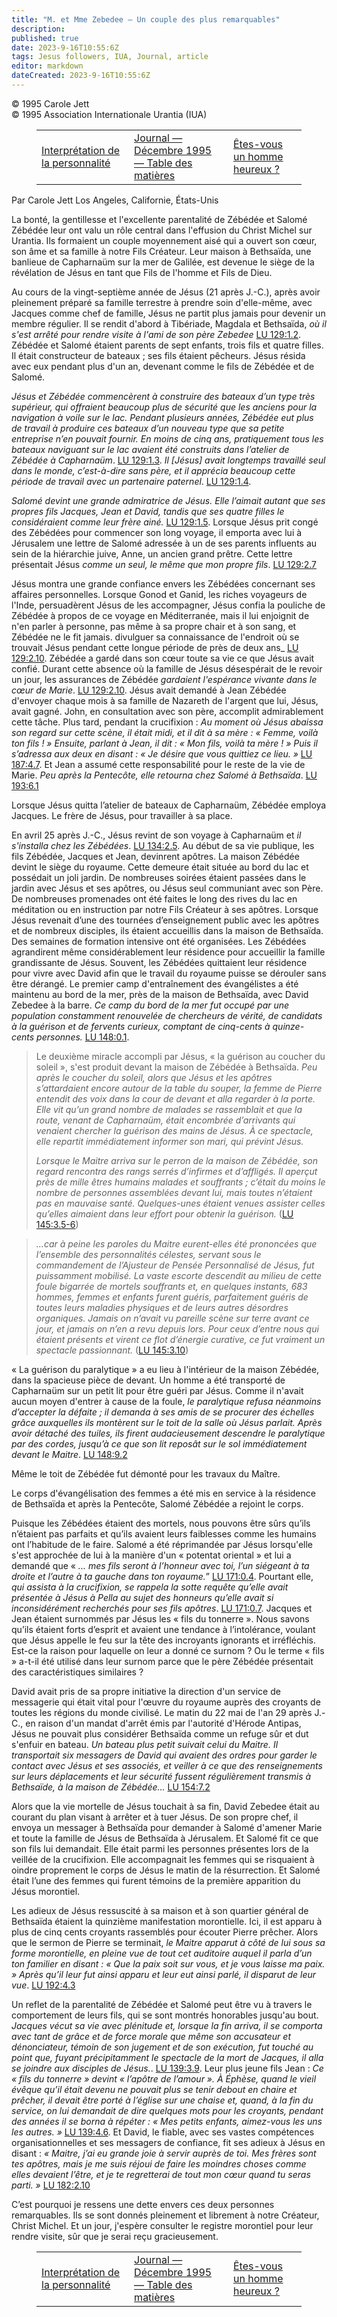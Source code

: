 ```yaml
---
title: "M. et Mme Zebedee – Un couple des plus remarquables"
description: 
published: true
date: 2023-9-16T10:55:6Z
tags: Jesus followers, IUA, Journal, article
editor: markdown
dateCreated: 2023-9-16T10:55:6Z
---
```


<p class="v-card v-sheet theme--light grey lighten-3 px-2">© 1995 Carole Jett<br>© 1995 Association Internationale Urantia (IUA)</p>
<figure class="table chapter-navigator">
  <table>
    <tbody>
      <tr>
        <td>
        <a href="/fr/article/George_Horton_Foster/Interpretation_Of_Personality">
          <span class="mdi mdi-arrow-left-drop-circle"></span><span class="pl-2">Interprétation de la personnalité</span>
        </a>
        </td>
        <td>
        <a href="/fr/index/articles_iua_journal#journal-décembre-1995">
          <span class="mdi mdi-book-open-variant"></span><span class="pl-2">Journal — Décembre 1995 — Table des matières</span>
        </a>
        </td>
        <td>
        <a href="/fr/article/Seppo_Niskanen/Are_You_a_Happy_Man">
          <span class="pr-2">Êtes-vous un homme heureux ?</span><span class="mdi mdi-arrow-right-drop-circle"></span>
        </a>
        </td>
      </tr>
    </tbody>
  </table>
</figure>


Par Carole Jett
Los Angeles, Californie, États-Unis

La bonté, la gentillesse et l'excellente parentalité de Zébédée et Salomé Zébédée leur ont valu un rôle central dans l'effusion du Christ Michel sur Urantia. Ils formaient un couple moyennement aisé qui a ouvert son cœur, son âme et sa famille à notre Fils Créateur. Leur maison à Bethsaïda, une banlieue de Capharnaüm sur la mer de Galilée, est devenue le siège de la révélation de Jésus en tant que Fils de l'homme et Fils de Dieu.

Au cours de la vingt-septième année de Jésus (21 après J.-C.), après avoir pleinement préparé sa famille terrestre à prendre soin d'elle-même, avec Jacques comme chef de famille, Jésus ne partit plus jamais pour devenir un membre régulier. Il se rendit d'abord à Tibériade, Magdala et Bethsaïda, _où il s'est arrêté pour rendre visite à l'ami de son père Zebedee_ [LU 129:1.2](/fr/The_Urantia_Book/129#p1_2). Zébédée et Salomé étaient parents de sept enfants, trois fils et quatre filles. Il était constructeur de bateaux ; ses fils étaient pêcheurs. Jésus résida avec eux pendant plus d'un an, devenant comme le fils de Zébédée et de Salomé.

_Jésus et Zébédée commencèrent à construire des bateaux d’un type très supérieur, qui offraient beaucoup plus de sécurité que les anciens pour la navigation à voile sur le lac. Pendant plusieurs années, Zébédée eut plus de travail à produire ces bateaux d’un nouveau type que sa petite entreprise n’en pouvait fournir. En moins de cinq ans, pratiquement tous les bateaux naviguant sur le lac avaient été construits dans l’atelier de Zébédée à Capharnaüm_. [LU 129:1.3](/fr/The_Urantia_Book/129#p1_3). _Il [Jésus] avait longtemps travaillé seul dans le monde, c’est-à-dire sans père, et il apprécia beaucoup cette période de travail avec un partenaire paternel_. [LU 129:1.4](/fr/The_Urantia_Book/129#p1_4).

_Salomé devint une grande admiratrice de Jésus. Elle l’aimait autant que ses propres fils Jacques, Jean et David, tandis que ses quatre filles le considéraient comme leur frère ainé._ [LU 129:1.5](/fr/The_Urantia_Book/129#p1_5). Lorsque Jésus prit congé des Zébédées pour commencer son long voyage, il emporta avec lui à Jérusalem une lettre de Salomé adressée à un de ses parents influents au sein de la hiérarchie juive, Anne, un ancien grand prêtre. Cette lettre présentait Jésus _comme un seul, le même que mon propre fils_. [LU 129:2.7](/fr/The_Urantia_Book/129#p2_7)

Jésus montra une grande confiance envers les Zébédées concernant ses affaires personnelles. Lorsque Gonod et Ganid, les riches voyageurs de l'Inde, persuadèrent Jésus de les accompagner, Jésus confia la pouliche de Zébédée à propos de ce voyage en Méditerranée, mais il lui enjoignit de n'en parler à personne, pas même à sa propre chair et à son sang, et Zébédée ne le fit jamais. divulguer sa connaissance de l'endroit où se trouvait Jésus pendant cette longue période de près de deux ans_ [LU 129:2.10](/fr/The_Urantia_Book/129#p2_10). Zébédée a gardé dans son cœur toute sa vie ce que Jésus avait confié. Durant cette absence où la famille de Jésus désespérait de le revoir un jour, les assurances de Zébédée _gardaient l'espérance vivante dans le cœur de Marie_. [LU 129:2.10](/fr/The_Urantia_Book/129#p2_10). Jésus avait demandé à Jean Zébédée d'envoyer chaque mois à sa famille de Nazareth de l'argent que lui, Jésus, avait gagné. John, en consultation avec son père, accomplit admirablement cette tâche. Plus tard, pendant la crucifixion : _Au moment où Jésus abaissa son regard sur cette scène, il était midi, et il dit à sa mère : « Femme, voilà ton fils ! » Ensuite, parlant à Jean, il dit : « Mon fils, voilà ta mère ! » Puis il s’adressa aux deux en disant : « Je désire que vous quittiez ce lieu. »_ [LU 187:4.7](/fr/The_Urantia_Book/187#p4_7). Et Jean a assumé cette responsabilité pour le reste de la vie de Marie. _Peu après la Pentecôte, elle retourna chez Salomé à Bethsaïda_. [LU 193:6.1](/fr/The_Urantia_Book/193#p6_1)

Lorsque Jésus quitta l’atelier de bateaux de Capharnaüm, Zébédée employa Jacques. Le frère de Jésus, pour travailler à sa place.

En avril 25 après J.-C., Jésus revint de son voyage à Capharnaüm et _il s'installa chez les Zébédées_. [LU 134:2.5](/fr/The_Urantia_Book/134#p2_5). Au début de sa vie publique, les fils Zébédée, Jacques et Jean, devinrent apôtres. La maison Zébédée devint le siège du royaume. Cette demeure était située au bord du lac et possédait un joli jardin. De nombreuses soirées étaient passées dans le jardin avec Jésus et ses apôtres, ou Jésus seul communiant avec son Père. De nombreuses promenades ont été faites le long des rives du lac en méditation ou en instruction par notre Fils Créateur à ses apôtres. Lorsque Jésus revenait d’une des tournées d’enseignement public avec les apôtres et de nombreux disciples, ils étaient accueillis dans la maison de Bethsaïda. Des semaines de formation intensive ont été organisées. Les Zébédées agrandirent même considérablement leur résidence pour accueillir la famille grandissante de Jésus. Souvent, les Zébédées quittaient leur résidence pour vivre avec David afin que le travail du royaume puisse se dérouler sans être dérangé. Le premier camp d'entraînement des évangélistes a été maintenu au bord de la mer, près de la maison de Bethsaïda, avec David Zebedee à la barre. _Ce camp du bord de la mer fut occupé par une population constamment renouvelée de chercheurs de vérité, de candidats à la guérison et de fervents curieux, comptant de cinq-cents à quinze-cents personnes._ [LU 148:0.1](/fr/The_Urantia_Book/148#p0_1).

> Le deuxième miracle accompli par Jésus, « la guérison au coucher du soleil », s'est produit devant la maison de Zébédée à Bethsaïda. _Peu après le coucher du soleil, alors que Jésus et les apôtres s’attardaient encore autour de la table du souper, la femme de Pierre entendit des voix dans la cour de devant et alla regarder à la porte. Elle vit qu’un grand nombre de malades se rassemblait et que la route, venant de Capharnaüm, était encombrée d’arrivants qui venaient chercher la guérison des mains de Jésus. À ce spectacle, elle repartit immédiatement informer son mari, qui prévint Jésus._
> 
> _Lorsque le Maitre arriva sur le perron de la maison de Zébédée, son regard rencontra des rangs serrés d’infirmes et d’affligés. Il aperçut près de mille êtres humains malades et souffrants ; c’était du moins le nombre de personnes assemblées devant lui, mais toutes n’étaient pas en mauvaise santé. Quelques-unes étaient venues assister celles qu’elles aimaient dans leur effort pour obtenir la guérison._ ([LU 145:3.5-6](/fr/The_Urantia_Book/145#p3_5))

> _...car à peine les paroles du Maitre eurent-elles été prononcées que l’ensemble des personnalités célestes, servant sous le commandement de l’Ajusteur de Pensée Personnalisé de Jésus, fut puissamment mobilisé. La vaste escorte descendit au milieu de cette foule bigarrée de mortels souffrants et, en quelques instants, 683 hommes, femmes et enfants furent guéris, parfaitement guéris de toutes leurs maladies physiques et de leurs autres désordres organiques. Jamais on n’avait vu pareille scène sur terre avant ce jour, et jamais on n’en a revu depuis lors. Pour ceux d’entre nous qui étaient présents et virent ce flot d’énergie curative, ce fut vraiment un spectacle passionnant._ ([LU 145:3.10](/fr/The_Urantia_Book/145#p3_10))

« La guérison du paralytique » a eu lieu à l'intérieur de la maison Zébédée, dans la spacieuse pièce de devant. Un homme a été transporté de Capharnaüm sur un petit lit pour être guéri par Jésus. Comme il n'avait aucun moyen d'entrer à cause de la foule, _le paralytique refusa néanmoins d’accepter la défaite ; il demanda à ses amis de se procurer des échelles grâce auxquelles ils montèrent sur le toit de la salle où Jésus parlait. Après avoir détaché des tuiles, ils firent audacieusement descendre le paralytique par des cordes, jusqu’à ce que son lit reposât sur le sol immédiatement devant le Maitre_. [LU 148:9.2](/fr/The_Urantia_Book/148#p9_2)

Même le toit de Zébédée fut démonté pour les travaux du Maître.

Le corps d'évangélisation des femmes a été mis en service à la résidence de Bethsaïda et après la Pentecôte, Salomé Zébédée a rejoint le corps.

Puisque les Zébédées étaient des mortels, nous pouvons être sûrs qu’ils n’étaient pas parfaits et qu’ils avaient leurs faiblesses comme les humains ont l’habitude de le faire. Salomé a été réprimandée par Jésus lorsqu'elle s'est approchée de lui à la manière d'un « potentat oriental » et lui a demandé que « _... mes fils seront à l’honneur avec toi, l’un siégeant à ta droite et l’autre à ta gauche dans ton royaume._” [LU 171:0.4](/fr/The_Urantia_Book/171#p0_4). Pourtant elle, _qui assista à la crucifixion, se rappela la sotte requête qu’elle avait présentée à Jésus à Pella au sujet des honneurs qu’elle avait si inconsidérément recherchés pour ses fils apôtres_. [LU 171:0.7](/fr/The_Urantia_Book/171#p0_7). Jacques et Jean étaient surnommés par Jésus les « fils du tonnerre ». Nous savons qu’ils étaient forts d’esprit et avaient une tendance à l’intolérance, voulant que Jésus appelle le feu sur la tête des incroyants ignorants et irréfléchis. Est-ce la raison pour laquelle on leur a donné ce surnom ? Ou le terme « fils » a-t-il été utilisé dans leur surnom parce que le père Zébédée présentait des caractéristiques similaires ?

David avait pris de sa propre initiative la direction d'un service de messagerie qui était vital pour l'œuvre du royaume auprès des croyants de toutes les régions du monde civilisé. Le matin du 22 mai de l'an 29 après J.-C., en raison d'un mandat d'arrêt émis par l'autorité d'Hérode Antipas, Jésus ne pouvait plus considérer Bethsaïda comme un refuge sûr et dut s'enfuir en bateau. _Un bateau plus petit suivait celui du Maitre. Il transportait six messagers de David qui avaient des ordres pour garder le contact avec Jésus et ses associés, et veiller à ce que des renseignements sur leurs déplacements et leur sécurité fussent régulièrement transmis à Bethsaïde, à la maison de Zébédée..._ [LU 154:7.2](/fr/The_Urantia_Book/154#p7_2)

Alors que la vie mortelle de Jésus touchait à sa fin, David Zebedee était au courant du plan visant à arrêter et à tuer Jésus. De son propre chef, il envoya un messager à Bethsaïda pour demander à Salomé d'amener Marie et toute la famille de Jésus de Bethsaïda à Jérusalem. Et Salomé fit ce que son fils lui demandait. Elle était parmi les personnes présentes lors de la veillée de la crucifixion. Elle accompagnait les femmes qui se risquaient à oindre proprement le corps de Jésus le matin de la résurrection. Et Salomé était l’une des femmes qui furent témoins de la première apparition du Jésus morontiel.

Les adieux de Jésus ressuscité à sa maison et à son quartier général de Bethsaïda étaient la quinzième manifestation morontielle. Ici, il est apparu à plus de cinq cents croyants rassemblés pour écouter Pierre prêcher. Alors que le sermon de Pierre se terminait, _le Maitre apparut à côté de lui sous sa forme morontielle, en pleine vue de tout cet auditoire auquel il parla d’un ton familier en disant : « Que la paix soit sur vous, et je vous laisse ma paix. » Après qu’il leur fut ainsi apparu et leur eut ainsi parlé, il disparut de leur vue_. [LU 192:4.3](/fr/The_Urantia_Book/192#p4_3)

Un reflet de la parentalité de Zébédée et Salomé peut être vu à travers le comportement de leurs fils, qui se sont montrés honorables jusqu'au bout. _Jacques vécut sa vie avec plénitude et, lorsque la fin arriva, il se comporta avec tant de grâce et de force morale que même son accusateur et dénonciateur, témoin de son jugement et de son exécution, fut touché au point que, fuyant précipitamment le spectacle de la mort de Jacques, il alla se joindre aux disciples de Jésus._. [LU 139:3.9](/fr/The_Urantia_Book/139#p3_9). Leur plus jeune fils Jean : _Ce « fils du tonnerre » devint « l’apôtre de l’amour ». À Éphèse, quand le vieil évêque qu’il était devenu ne pouvait plus se tenir debout en chaire et prêcher, il devait être porté à l’église sur une chaise et, quand, à la fin du service, on lui demandait de dire quelques mots pour les croyants, pendant des années il se borna à répéter : « Mes petits enfants, aimez-vous les uns les autres. »_ [LU 139:4.6](/fr/The_Urantia_Book/139#p4_6). Et David, le fiable, avec ses vastes compétences organisationnelles et ses messagers de confiance, fit ses adieux à Jésus en disant : _« Maitre, j’ai eu grande joie à servir auprès de toi. Mes frères sont tes apôtres, mais je me suis réjoui de faire les moindres choses comme elles devaient l’être, et je te regretterai de tout mon cœur quand tu seras parti. »_ [LU 182:2.10](/fr/The_Urantia_Book/182#p2_10)

C’est pourquoi je ressens une dette envers ces deux personnes remarquables. Ils se sont donnés pleinement et librement à notre Créateur, Christ Michel. Et un jour, j'espère consulter le registre morontiel pour leur rendre visite, sûr que je serai reçu gracieusement.


<figure class="table chapter-navigator">
  <table>
    <tbody>
      <tr>
        <td>
        <a href="/fr/article/George_Horton_Foster/Interpretation_Of_Personality">
          <span class="mdi mdi-arrow-left-drop-circle"></span><span class="pl-2">Interprétation de la personnalité</span>
        </a>
        </td>
        <td>
        <a href="/fr/index/articles_iua_journal#journal-décembre-1995">
          <span class="mdi mdi-book-open-variant"></span><span class="pl-2">Journal — Décembre 1995 — Table des matières</span>
        </a>
        </td>
        <td>
        <a href="/fr/article/Seppo_Niskanen/Are_You_a_Happy_Man">
          <span class="pr-2">Êtes-vous un homme heureux ?</span><span class="mdi mdi-arrow-right-drop-circle"></span>
        </a>
        </td>
      </tr>
    </tbody>
  </table>
</figure>

